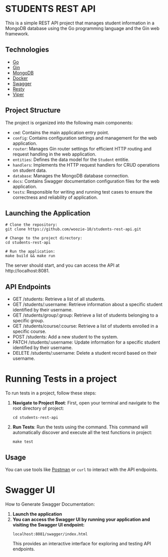 # STUDENTS REST API

This is a simple REST API project that manages student information in a MongoDB database using the Go programming language and the Gin web framework.

## Technologies

- [Go](https://go.dev/)
- [Gin](https://github.com/gin-gonic/gin)
- [MongoDB](https://www.mongodb.com/)
- [Docker](https://www.docker.com/)
- [Swagger](https://swagger.io/)
- [Resty](https://github.com/go-resty/resty)
- [Viper](https://github.com/spf13/viper)

## Project Structure

The project is organized into the following main components:

- `cmd`: Contains the main application entry point.
- `config`: Contains configuration settings and management for the web application.
- `router`: Manages Gin router settings for efficient HTTP routing and request handling in the web application.
- `entities`: Defines the data model for the `Student` entitie.
- `handlers`: Implements the HTTP request handlers for CRUD operations on student data.
- `database`: Manages the MongoDB database connection.
- `docs`: Сontains Swagger documentation configuration files for the web application.
- `tests`: Responsible for writing and running test cases to ensure the correctness and reliability of application.

## Launching the Application

```shell
# Clone the repository:
git clone https://github.com/woozie-10/students-rest-api.git

# Change to the project directory:
cd students-rest-api

# Run the application:
make build && make run

```
The server should start, and you can access the API at http://localhost:8081.

## API Endpoints
- GET /students: Retrieve a list of all students.
- GET /students/:username: Retrieve information about a specific student identified by their username.
- GET /students/group/:group: Retrieve a list of students belonging to a specific group.
- GET /students/course/:course: Retrieve a list of students enrolled in a specific course.
- POST /students: Add a new student to the system.
- PATCH /students/:username: Update information for a specific student identified by their username.
- DELETE /students/:username: Delete a student record based on their username.

# Running Tests in a project

To run tests in a project, follow these steps:

1. **Navigate to Project Root**: First, open your terminal and navigate to the root directory of project:

   ```shell
   cd students-rest-api
   ```
2. **Run Tests**: Run the tests using the command. This command will automatically discover and execute all the test functions in project:

   ```shell
   make test
   ```

## Usage

You can use tools like [Postman](https://www.postman.com/) or `curl` to interact with the API endpoints.

# Swagger UI

How to Generate Swagger Documentation:

1. **Launch the application**
2. **You can access the Swagger UI by running your application and visiting the Swagger UI endpoint:**
   ```shell
   localhost:8081/swagger/index.html
   ```
   This provides an interactive interface for exploring and testing API endpoints.
